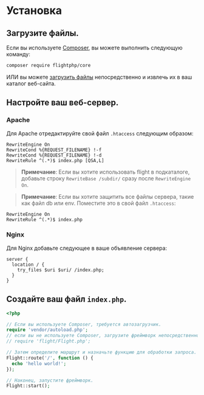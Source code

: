 # Установка

## Загрузите файлы.

Если вы используете [Composer](https://getcomposer.org), вы можете выполнить следующую
команду:

```bash
composer require flightphp/core
```

ИЛИ вы можете [загрузить файлы](https://github.com/flightphp/core/archive/master.zip) 
непосредственно и извлечь их в ваш каталог веб-сайта.

## Настройте ваш веб-сервер.

### Apache
Для Apache отредактируйте свой файл `.htaccess` следующим образом:

```apacheconf
RewriteEngine On
RewriteCond %{REQUEST_FILENAME} !-f
RewriteCond %{REQUEST_FILENAME} !-d
RewriteRule ^(.*)$ index.php [QSA,L]
```

> **Примечание**: Если вы хотите использовать flight в подкаталоге, добавьте строку
> `RewriteBase /subdir/` сразу после `RewriteEngine On`.

> **Примечание**: Если вы хотите защитить все файлы сервера, такие как файл db или env.
> Поместите это в свой файл `.htaccess`:

```apacheconf
RewriteEngine On
RewriteRule ^(.*)$ index.php
```

### Nginx

Для Nginx добавьте следующее в ваше объявление сервера:

```nginx
server {
  location / {
    try_files $uri $uri/ /index.php;
  }
}
```

## Создайте ваш файл `index.php`.

```php
<?php

// Если вы используете Composer, требуется автозагрузчик.
require 'vendor/autoload.php';
// если вы не используете Composer, загрузите фреймворк непосредственно
// require 'flight/Flight.php';

// Затем определите маршрут и назначьте функцию для обработки запроса.
Flight::route('/', function () {
  echo 'hello world!';
});

// Наконец, запустите фреймворк.
Flight::start();
```